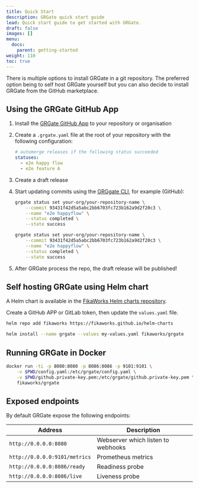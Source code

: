 ```yaml
---
title: Quick Start
description: GRGate quick start guide
lead: Quick start guide to get started with GRGate.
draft: false
images: []
menu:
  docs:
    parent: getting-started
weight: 110
toc: true
---
```


There is multiple options to install GRGate in a git repository. The preferred
option being to self host GRGate yourself but you can also decide to install
GRGate from the GitHub marketplace.

## Using the GRGate GitHub App

1. Install the [GRGate GitHub App][github-market-place] to your repository or
organisation
2. Create a `.grgate.yaml` file at the root of your repository with the
following configuration:

    ```yaml
    # automerge releases if the following status succeeded
    statuses:
      - e2e happy flow
      - e2e feature A
    ```

3. Create a draft release
4. Start updating commits using the [GRGgate CLI][release-page], for example
(GitHub):

    ```bash
    grgate status set your-org/your-repository-name \
        --commit 93431f42d5a5abc2bb6703fc723b162a9d2f20c3 \
        --name "e2e happyflow" \
        --status completed \
        --state success
    ```

    ```bash
    grgate status set your-org/your-repository-name \
        --commit 93431f42d5a5abc2bb6703fc723b162a9d2f20c3 \
        --name "e2e happyflow" \
        --status completed \
        --state success
    ```

5. After GRGate process the repo, the draft release will be published!

## Self hosting GRGate using Helm chart

A Helm chart is available in the [FikaWorks Helm charts
repository][helm-charts].

Create a GitHub APP or GitLab token, then update the `values.yaml` file.

```bash
helm repo add fikaworks https://fikaworks.github.io/helm-charts
```

```bash
helm install --name grgate --values my-values.yaml fikaworks/grgate
```

## Running GRGate in Docker

```bash
docker run -ti -p 8080:8080 -p 8086:8086 -p 9101:9101 \
    -v $PWD/config.yaml:/etc/grgate/config.yaml \
    -v $PWD/github.private-key.pem:/etc/grgate/github.private-key.pem \
    fikaworks/grgate
```

## Exposed endpoints

By default GRGate expose the following endpoints:

| Address                       | Description                                 |
|-------------------------------|---------------------------------------------|
| `http://0.0.0.0:8080`         | Webserver which listen to webhooks          |
| `http://0.0.0.0:9101/metrics` | Prometheus metrics                          |
| `http://0.0.0.0:8086/ready`   | Readiness probe                             |
| `http://0.0.0.0:8086/live`    | Liveness probe                              |

<!-- page links -->
[helm-charts]: https://github.com/FikaWorks/helm-charts
[release-page]: https://github.com/fikaworks/grgate/releases
[github-market-place]: https://github.com/marketplace/grgate
